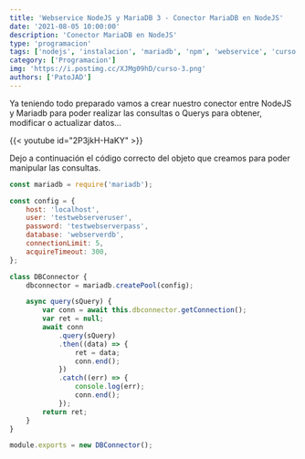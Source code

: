 ```yaml
---
title: 'Webservice NodeJS y MariaDB 3 - Conector MariaDB en NodeJS'
date: '2021-08-05 10:00:00'
description: 'Conector MariaDB en NodeJS'
type: 'programacion'
tags: ['nodejs', 'instalacion', 'mariadb', 'npm', 'webservice', 'curso']
category: ['Programacion']
img: 'https://i.postimg.cc/XJMg09hD/curso-3.png'
authors: ['PatoJAD']
---
```


Ya teniendo todo preparado vamos a crear nuestro conector entre NodeJS y Mariadb para poder realizar las consultas o Querys para obtener, modificar o actualizar datos...

{{< youtube id="2P3jkH-HaKY" >}}

Dejo a continuación el código correcto del objeto que creamos para poder manipular las consultas.

```javascript
const mariadb = require('mariadb');

const config = {
	host: 'localhost',
	user: 'testwebserveruser',
	password: 'testwebserverpass',
	database: 'webserverdb',
	connectionLimit: 5,
	acquireTimeout: 300,
};

class DBConnector {
	dbconnector = mariadb.createPool(config);

	async query(sQuery) {
		var conn = await this.dbconnector.getConnection();
		var ret = null;
		await conn
			.query(sQuery)
			.then((data) => {
				ret = data;
				conn.end();
			})
			.catch((err) => {
				console.log(err);
				conn.end();
			});
		return ret;
	}
}

module.exports = new DBConnector();
```
